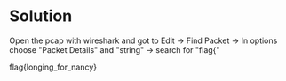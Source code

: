 # Solution

Open the pcap with wireshark and got to Edit -> Find Packet -> In options choose "Packet Details" and "string" -> search for "flag{"

flag{longing_for_nancy}
